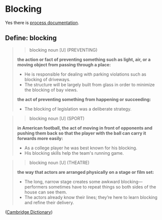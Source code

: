# Blocking

Yes there is [process documentation](./process/README.md).

## Define: blocking
 
>> blocking noun [U] (PREVENTING)
> 
> **the action or fact of preventing something such as light, air, or a moving object from passing through a place:**
> 
> - He is responsible for dealing with parking violations such as blocking of driveways.
> - The structure will be largely built from glass in order to minimize the blocking of bay views.
>
> **the act of preventing something from happening or succeeding:**
> 
> - The blocking of legislation was a deliberate strategy. 

>> blocking noun [U] (SPORT)
> 
> **in American football, the act of moving in front of opponents and pushing them back so that the player with the ball can carry it forwards more easily:**
> 
> - As a college player he was best known for his blocking.
> - His blocking skills help the team's running game.

>> blocking noun [U] (THEATRE)
>
> **the way that actors are arranged physically on a stage or film set:**
>
> - The long, narrow stage creates some awkward blocking—performers sometimes have to repeat things so both sides of the house can see them.
> - The actors already know their lines; they’re here to learn blocking and refine their delivery.

([Cambridge Dictionary](https://dictionary.cambridge.org/dictionary/english/blocking))